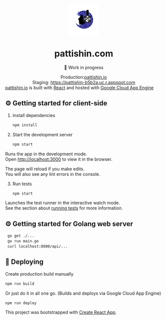 <div align="center">
  <img alt="Logo" src="https://github.com/pattishin/pattishin/blob/master/src/assets/logo.png" width="100" />
</div>
<h1 align="center">
   pattishin.com
</h1>
<p align="center">🚧  Work in progress</p>
<div align="center">
  Production:<a href="https://pattishin.io" target="_blank">pattishin.io</a>
</div>
<div align="center">
  Staging: <a href="https://pattishin-b5b2a.uc.r.appspot.com" target="_blank">https://pattishin-b5b2a.uc.r.appspot.com</a>
</div>
<div>
<a href="https://pattishin.io" target="_blank">pattishin.io</a> is built with <a href="https://reactjs.org/" target="_blank">React</a> and hosted with <a href="https://cloud.google.com/appengine" target="_blank">Google Cloud App Engine</a>
</div>

## ⚙️ Getting started for client-side

1. Install dependencies

   ```sh
   npm install
   ```

2. Start the development server

   ```sh
   npm start
   ```
  Runs the app in the development mode.<br />
  Open [http://localhost:3000](http://localhost:3000) to view it in the browser.

  The page will reload if you make edits.<br />
  You will also see any lint errors in the console.

3. Run tests

   ```sh
   npm start
   ```

  Launches the test runner in the interactive watch mode.<br />
  See the section about [running tests](https://facebook.github.io/create-react-app/docs/running-tests) for more information.

## ⚙️ Getting started for Golang web server
  
  ```sh
   go get ./...
   go run main.go
   curl localhost:8080/api/...
   ```

## 🚀 Deploying

Create production build manually

   ```sh
   npm run build
   ```

Or just do it in all one go. (Builds and deploys via Google Cloud App Engine)

   ```sh
   npm run deploy
   ```


This project was bootstrapped with [Create React App](https://github.com/facebook/create-react-app).
